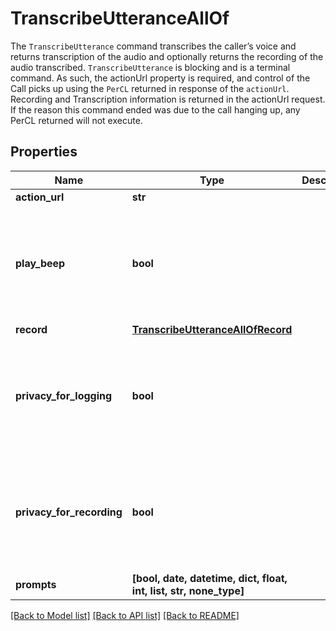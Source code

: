 # TranscribeUtteranceAllOf

The `TranscribeUtterance` command transcribes the caller’s voice and returns transcription of the audio and optionally returns the recording of the audio transcribed.  `TranscribeUtterance` is blocking and is a terminal command. As such, the actionUrl property is required, and control of the Call picks up using the `PerCL` returned in response of the `actionUrl`. Recording and Transcription information is returned in the actionUrl request. If the reason this command ended was due to the call hanging up, any PerCL returned will not execute.
## Properties
Name | Type | Description | Notes
------------ | ------------- | ------------- | -------------
**action_url** | **str** |  | 
**play_beep** | **bool** |  | [optional]  if omitted the server will use the default value of False
**record** | [**TranscribeUtteranceAllOfRecord**](TranscribeUtteranceAllOfRecord.md) |  | [optional] 
**privacy_for_logging** | **bool** |  | [optional]  if omitted the server will use the default value of False
**privacy_for_recording** | **bool** |  | [optional]  if omitted the server will use the default value of False
**prompts** | **[bool, date, datetime, dict, float, int, list, str, none_type]** |  | [optional] 

[[Back to Model list]](../README.md#documentation-for-models) [[Back to API list]](../README.md#documentation-for-api-endpoints) [[Back to README]](../README.md)


